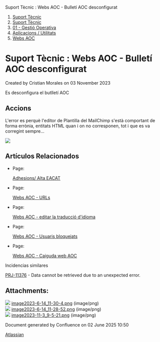 Suport Tècnic : Webs AOC - Bulletí AOC desconfigurat  

1.  [Suport Tècnic](index.md)
2.  [Suport Tècnic](13893782.md)
3.  [01 - Gestió Operativa](26313391.md)
4.  [Aplicacions / Utilitats](41517088.md)
5.  [Webs AOC](Webs-AOC_81856274.md)

Suport Tècnic : Webs AOC - Bulletí AOC desconfigurat
====================================================

Created by Cristian Morales on 03 November 2023

Es desconfigura el butlletí AOC

Accions
-------

L'error es perquè l'editor de Plantilla del MailChimp s'està comportant de forma errònia, entitats HTML quan i on no corresponen, tot i que es va corregint sempre...

![](attachments/100008259/100008262.png)

  

Artículos Relacionados
----------------------

*   Page:
    
    [Adhesions/ Alta EACAT](/pages/viewpage.action?pageId=26313473)
    
*   Page:
    
    [Webs AOC - URLs](/display/SII/Webs+AOC+-+URLs)
    
*   Page:
    
    [Webs AOC - editar la traducció d'idioma](/pages/viewpage.action?pageId=118555158)
    
*   Page:
    
    [Webs AOC - Usuaris bloquejats](/display/SII/Webs+AOC+-+Usuaris+bloquejats)
    
*   Page:
    
    [Webs AOC - Caiguda web AOC](/display/SII/Webs+AOC+-+Caiguda+web+AOC)
    

  

Incidencias similares

[PRJ-11376](https://contacte.aoc.cat/browse/PRJ-11376?src=confmacro) - Data cannot be retrieved due to an unexpected error.

  

  

Attachments:
------------

![](images/icons/bullet_blue.gif) [image2023-6-14\_11-30-4.png](attachments/100008259/100008260.png) (image/png)  
![](images/icons/bullet_blue.gif) [image2023-6-14\_11-28-52.png](attachments/100008259/100008261.png) (image/png)  
![](images/icons/bullet_blue.gif) [image2023-11-3\_9-5-21.png](attachments/100008259/100008262.png) (image/png)  

Document generated by Confluence on 02 June 2025 10:50

[Atlassian](http://www.atlassian.com/)